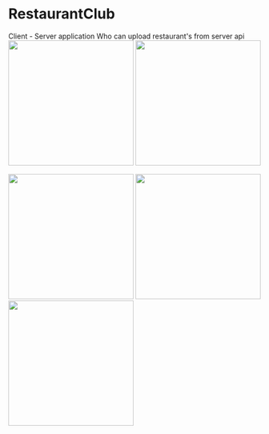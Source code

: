 # RestaurantClub
Client - Server application
Who can upload restaurant's from server api
<img src="https://user-images.githubusercontent.com/83255642/119868727-9ea40800-bf49-11eb-8b3c-6c55344895cf.png" width="250">
<img src="https://user-images.githubusercontent.com/83255642/119868780-b085ab00-bf49-11eb-84f7-01be49b98995.png" width="250">


<img src="https://user-images.githubusercontent.com/83255642/119868840-c2674e00-bf49-11eb-89fe-3440f2fdf2f4.png" width="250">
<img src="https://user-images.githubusercontent.com/83255642/119868842-c3987b00-bf49-11eb-87aa-5b2d0e5dd7d6.png" width="250">


<img src="https://user-images.githubusercontent.com/83255642/119868908-d743e180-bf49-11eb-8a08-67f8da35813b.png" width="250">


